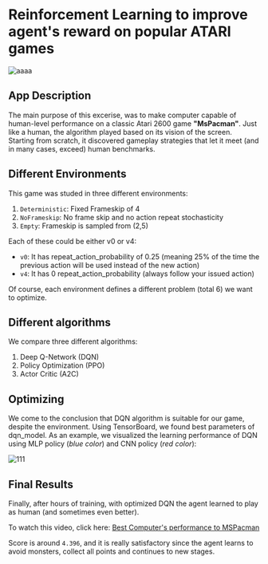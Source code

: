 # Reinforcement Learning to improve agent's reward on popular ATARI games

![aaaa](https://user-images.githubusercontent.com/50829499/111370560-0f54bb80-86a1-11eb-8f79-ff54074c2411.jpg)

## App Description 

The main purpose of this excerise, was to make computer capable of human-level performance on a classic Atari 2600 game **"MsPacman"**. Just like a human, the algorithm played based on its vision of the screen. Starting from scratch, 
it discovered gameplay strategies that let it meet (and in many cases, exceed) human benchmarks.

## Different Environments 

This game was studed in three different environments:

1. `Deterministic`: Fixed Frameskip of 4
2. `NoFrameskip`: No frame skip and no action repeat stochasticity
3. `Empty`: Frameskip is sampled from (2,5)

Each of these could be either v0 or v4:

* `v0`: It has repeat_action_probability of 0.25 (meaning 25% of the time the previous action will be used instead of the new action)
* `v4`: It has 0 repeat_action_probability (always follow your issued action)

Of course, each environment defines a different problem (total 6) we want to optimize.

## Different algorithms

We compare three different algorithms:

1. Deep Q-Network (DQN)
2. Policy Optimization (PPO)
3. Actor Critic (A2C)

## Optimizing

We come to the conclusion that DQN algorithm is suitable for our game, despite the environment. Using TensorBoard, we found best parameters of dqn_model. As an example,
we visualized the learning performance of DQN using MLP policy (*blue color*) and CNN policy (*red color*):

![111](https://user-images.githubusercontent.com/50829499/111368954-25617c80-869f-11eb-8e24-582fc54db4c6.png)

## Final Results

Finally, after hours of training, with optimized DQN the agent learned to play as human (and sometimes even better).

To watch this video, click here: [Best Computer's performance to MSPacman](https://user-images.githubusercontent.com/50829499/111369399-b0db0d80-869f-11eb-86d4-0bbc6b319cb5.mp4)

Score is around `4.396`, and it is really satisfactory since the agent learns to avoid monsters, collect all points and continues to new stages. 



